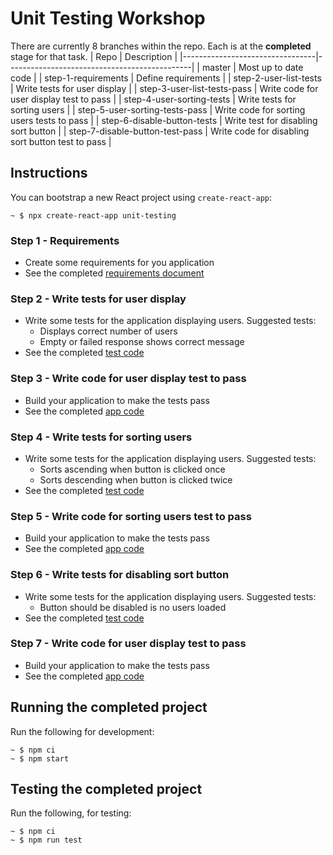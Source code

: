 # Unit Testing Workshop

There are currently 8 branches within the repo. Each is at the **completed** stage for that task.
| Repo | Description |
|---------------------------------|----------------------------------------------|
| master | Most up to date code |
| step-1-requirements | Define requirements |
| step-2-user-list-tests | Write tests for user display |
| step-3-user-list-tests-pass | Write code for user display test to pass |
| step-4-user-sorting-tests | Write tests for sorting users |
| step-5-user-sorting-tests-pass | Write code for sorting users tests to pass |
| step-6-disable-button-tests | Write test for disabling sort button |
| step-7-disable-button-test-pass | Write code for disabling sort button test to pass |

## Instructions

You can bootstrap a new React project using `create-react-app`:

```shell
~ $ npx create-react-app unit-testing
```

### Step 1 - Requirements

- Create some requirements for you application
- See the completed [requirements document](https://github.com/andyswanepoel/unit-testing-workshop/blob/step-1-requirements/REQUIREMENTS.md)

### Step 2 - Write tests for user display

- Write some tests for the application displaying users. Suggested tests:
  - Displays correct number of users
  - Empty or failed response shows correct message
- See the completed [test code](https://github.com/andyswanepoel/unit-testing-workshop/blob/step-2-user-list-tests/src/__tests__/App.test.js)

### Step 3 - Write code for user display test to pass

- Build your application to make the tests pass
- See the completed [app code](https://github.com/andyswanepoel/unit-testing-workshop/blob/step-3-user-list-tests-pass/src/App.js)

### Step 4 - Write tests for sorting users

- Write some tests for the application displaying users. Suggested tests:
  - Sorts ascending when button is clicked once
  - Sorts descending when button is clicked twice
- See the completed [test code](https://github.com/andyswanepoel/unit-testing-workshop/blob/step-4-user-sorting-tests/src/__tests__/App.test.js#L99)

### Step 5 - Write code for sorting users test to pass

- Build your application to make the tests pass
- See the completed [app code](https://github.com/andyswanepoel/unit-testing-workshop/blob/step-5-user-sorting-tests-pass/src/App.js)

### Step 6 - Write tests for disabling sort button

- Write some tests for the application displaying users. Suggested tests:
  - Button should be disabled is no users loaded
- See the completed [test code](https://github.com/andyswanepoel/unit-testing-workshop/blob/step-6-disable-button-tests/src/__tests__/App.test.js#L99)

### Step 7 - Write code for user display test to pass

- Build your application to make the tests pass
- See the completed [app code](https://github.com/andyswanepoel/unit-testing-workshop/blob/step-7-disable-button-test-pass/src/App.js)

## Running the completed project

Run the following for development:

```shell
~ $ npm ci
~ $ npm start
```

## Testing the completed project

Run the following, for testing:

```shell
~ $ npm ci
~ $ npm run test
```
